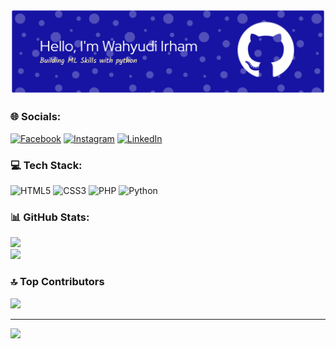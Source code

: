 <!--
**wahyudiirham-it/wahyudiirham-it** is a ✨ _special_ ✨ repository because its `README.md` (this file) appears on your GitHub profile.

Here are some ideas to get you started:

- 🔭 I’m currently working on ...
- 🌱 I’m currently learning ...
- 👯 I’m looking to collaborate on ...
- 🤔 I’m looking for help with ...
- 💬 Ask me about ...
- 📫 How to reach me: ...
- 😄 Pronouns: ...
- ⚡ Fun fact: ...
-->

![Wahyudi Irham](img/github-header-banner.png)

### 🌐 Socials:
[![Facebook](https://img.shields.io/badge/Facebook-%231877F2.svg?logo=Facebook&logoColor=white)](https://facebook.com/https://www.facebook.com/wahyudi.irham.2025/) [![Instagram](https://img.shields.io/badge/Instagram-%23E4405F.svg?logo=Instagram&logoColor=white)](https://instagram.com/https://www.instagram.com/wahyudiirham17_/) [![LinkedIn](https://img.shields.io/badge/LinkedIn-%230077B5.svg?logo=linkedin&logoColor=white)](https://linkedin.com/in/https://www.linkedin.com/in/wahyudi-irham-0052802a1) 

### 💻 Tech Stack:
![HTML5](https://img.shields.io/badge/html5-%23E34F26.svg?style=for-the-badge&logo=html5&logoColor=white) ![CSS3](https://img.shields.io/badge/css3-%231572B6.svg?style=for-the-badge&logo=css3&logoColor=white) ![PHP](https://img.shields.io/badge/php-%23777BB4.svg?style=for-the-badge&logo=php&logoColor=white) ![Python](https://img.shields.io/badge/python-3670A0?style=for-the-badge&logo=python&logoColor=ffdd54)
### 📊 GitHub Stats:
![](https://github-readme-stats.vercel.app/api?username=wahyudiirham-it&theme=aura&hide_border=false&include_all_commits=true&count_private=false)<br/>
![](https://nirzak-streak-stats.vercel.app/?user=wahyudiirham-it&theme=aura&hide_border=false)<br/>

### 🔝 Top Contributors
![](https://github-contributor-stats.vercel.app/api?username=wahyudiirham-it&limit=5&theme=dark&combine_all_yearly_contributions=true)

---
[![](https://visitcount.itsvg.in/api?id=wahyudiirham-it&icon=0&color=0)](https://visitcount.itsvg.in)


<!-- Proudly created with GPRM ( https://gprm.itsvg.in ) -->
